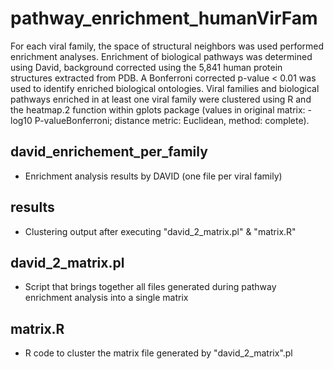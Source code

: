 # pathway_enrichment_humanVirFam

For each viral family, the space of structural neighbors was used performed enrichment analyses. Enrichment of biological pathways was determined using David, background corrected using the 5,841 human protein structures extracted from PDB. A Bonferroni corrected p-value < 0.01 was used to identify enriched biological ontologies. Viral families and biological pathways enriched in at least one viral family were clustered using R and the heatmap.2 function within gplots package (values in original matrix: -log10 P-valueBonferroni; distance metric: Euclidean, method: complete). 

## david_enrichement_per_family

* Enrichment analysis results by DAVID (one file per viral family)

## results

* Clustering output after executing "david_2_matrix.pl" & "matrix.R"

## david_2_matrix.pl

* Script that brings together all files generated during pathway enrichment analysis into a single matrix

## matrix.R

* R code to cluster the matrix file generated by "david_2_matrix".pl